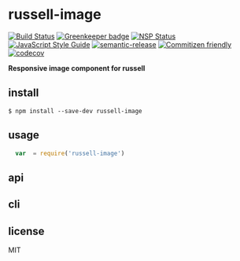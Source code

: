 # russell-image

[![Build Status](https://travis-ci.org/santiagogil/russell-image.svg?branch=master)](https://travis-ci.org/santiagogil/russell-image)
[![Greenkeeper badge](https://badges.greenkeeper.io/santiagogil/russell-image.svg)](https://greenkeeper.io/)
[![NSP Status](https://nodesecurity.io/orgs/nnns/projects/7fc35d21-a146-4778-8b36-e7436e7553a3/badge)](https://nodesecurity.io/orgs/nnns/projects/7fc35d21-a146-4778-8b36-e7436e7553a3)
[![JavaScript Style Guide](https://img.shields.io/badge/code_style-standard-brightgreen.svg)](https://standardjs.com)
[![semantic-release](https://img.shields.io/badge/%20%20%F0%9F%93%A6%F0%9F%9A%80-semantic--release-e10079.svg)](https://github.com/semantic-release/semantic-release)
[![Commitizen friendly](https://img.shields.io/badge/commitizen-friendly-brightgreen.svg)](http://commitizen.github.io/cz-cli/)
[![codecov](https://codecov.io/gh/santiagogil/russell-image/branch/master/graph/badge.svg)](https://codecov.io/gh/santiagogil/russell-image)


**Responsive image component for russell**

## install
`$ npm install --save-dev russell-image`

## usage
```js
  var  = require('russell-image')

```

## api

## cli

## license
MIT
